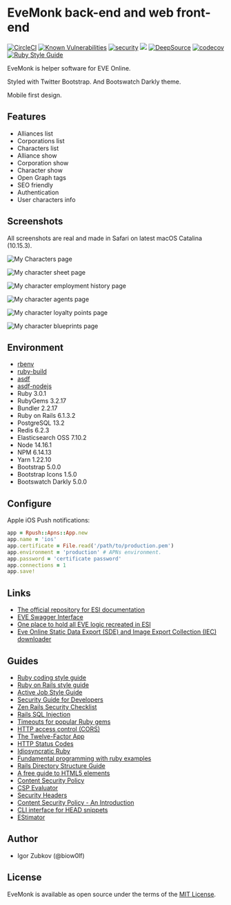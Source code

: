 # EveMonk back-end and web front-end

[![CircleCI](https://circleci.com/gh/evemonk/evemonk/tree/main.svg?style=svg)](https://circleci.com/gh/evemonk/evemonk/tree/main)
[![Known Vulnerabilities](https://snyk.io/test/github/evemonk/evemonk/badge.svg)](https://snyk.io/test/github/evemonk/evemonk)
[![security](https://hakiri.io/github/evemonk/evemonk/main.svg)](https://hakiri.io/github/evemonk/evemonk/main)
[![](https://images.microbadger.com/badges/image/biow0lf/evemonk.svg)](https://microbadger.com/images/biow0lf/evemonk)
[![DeepSource](https://static.deepsource.io/deepsource-badge-light-mini.svg)](https://deepsource.io/gh/evemonk/evemonk/?ref=repository-badge)
[![codecov](https://codecov.io/gh/evemonk/evemonk/branch/main/graph/badge.svg)](https://codecov.io/gh/evemonk/evemonk)
[![Ruby Style Guide](https://img.shields.io/badge/code_style-standard-brightgreen.svg)](https://github.com/testdouble/standard)

EveMonk is helper software for EVE Online.

Styled with Twitter Bootstrap. And Bootswatch Darkly theme.

Mobile first design.

## Features

- Alliances list
- Corporations list
- Characters list
- Alliance show
- Corporation show
- Character show
- Open Graph tags
- SEO friendly
- Authentication
- User characters info

## Screenshots

All screenshots are real and made in Safari on latest macOS Catalina (10.15.3).

![My Characters page](screenshots/my_characters.png)

![My character sheet page](screenshots/character_sheet.png)

![My character employment history page](screenshots/character_employment_history.png)

![My character agents page](screenshots/character_agents.png)

![My character loyalty points page](screenshots/character_loyalty_points.png)

![My character blueprints page](screenshots/character_blueprints.png)

## Environment

- [rbenv](https://github.com/rbenv/rbenv)
- [ruby-build](https://github.com/rbenv/ruby-build)
- [asdf](https://github.com/asdf-vm/asdf)
- [asdf-nodejs](https://github.com/asdf-vm/asdf-nodejs)
- Ruby 3.0.1
- RubyGems 3.2.17
- Bundler 2.2.17
- Ruby on Rails 6.1.3.2
- PostgreSQL 13.2
- Redis 6.2.3
- Elasticsearch OSS 7.10.2
- Node 14.16.1
- NPM 6.14.13
- Yarn 1.22.10
- Bootstrap 5.0.0
- Bootstrap Icons 1.5.0
- Bootswatch Darkly 5.0.0

## Configure

Apple iOS Push notifications:

```ruby
app = Rpush::Apns::App.new
app.name = 'ios'
app.certificate = File.read('/path/to/production.pem')
app.environment = 'production' # APNs environment.
app.password = 'certificate password'
app.connections = 1
app.save!
```

## Links

- [The official repository for ESI documentation](https://github.com/esi/esi-docs)
- [EVE Swagger Interface](https://esi.evetech.net/ui/)
- [One place to hold all EVE logic recreated in ESI](https://github.com/esi/eve-glue)
- [Eve Online Static Data Export (SDE) and Image Export Collection (IEC) downloader](https://github.com/evemonk/eveonline-sde-iec-downloader)

## Guides

- [Ruby coding style guide](https://github.com/bbatsov/ruby-style-guide)
- [Ruby on Rails style guide](https://github.com/bbatsov/rails-style-guide)
- [Active Job Style Guide](https://github.com/toptal/active-job-style-guide)
- [Security Guide for Developers](https://github.com/FallibleInc/security-guide-for-developers)
- [Zen Rails Security Checklist](https://github.com/brunofacca/zen-rails-security-checklist)
- [Rails SQL Injection](http://rails-sqli.org)
- [Timeouts for popular Ruby gems](https://github.com/ankane/the-ultimate-guide-to-ruby-timeouts)
- [HTTP access control (CORS)](https://developer.mozilla.org/en-US/docs/Web/HTTP/Access_control_CORS)
- [The Twelve-Factor App](https://12factor.net/)
- [HTTP Status Codes](https://httpstatuses.com)
- [Idiosyncratic Ruby](https://github.com/janlelis/idiosyncratic-ruby.com)
- [Fundamental programming with ruby examples](https://github.com/khusnetdinov/ruby.fundamental)
- [Rails Directory Structure Guide](https://github.com/jwipeout/rails-directory-structure-guide)
- [A free guide to HTML5 <head> elements](https://htmlhead.dev)
- [Content Security Policy](https://developers.google.com/web/fundamentals/security/csp)
- [CSP Evaluator](https://csp-evaluator.withgoogle.com/?csp=https://evemonk.com/)
- [Security Headers](https://securityheaders.com/?q=https%3A%2F%2Fevemonk.com%2F&followRedirects=on)
- [Content Security Policy - An Introduction](https://scotthelme.co.uk/content-security-policy-an-introduction/)
- [CLI interface for HEAD snippets](https://github.com/hemanth/head-it)
- [EStimator](https://estimator.dev/)

## Author

- Igor Zubkov (@biow0lf)

## License

EveMonk is available as open source under the terms of the [MIT License](http://opensource.org/licenses/MIT).
